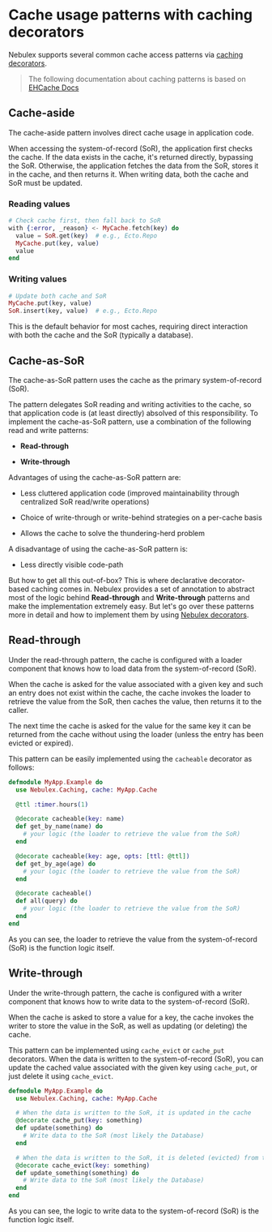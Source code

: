 # Cache usage patterns with caching decorators

Nebulex supports several common cache access patterns via
[caching decorators][nbx_caching].

[nbx_caching]: http://hexdocs.pm/nebulex/Nebulex.Caching.Decorators.html

> The following documentation about caching patterns is based on
> [EHCache Docs][EHCache]

[EHCache]: https://www.ehcache.org/documentation/3.10/caching-patterns.html

## Cache-aside

The cache-aside pattern involves direct cache usage in application code.

When accessing the system-of-record (SoR), the application first checks the
cache. If the data exists in the cache, it's returned directly, bypassing the
SoR. Otherwise, the application fetches the data from the SoR, stores it in the
cache, and then returns it. When writing data, both the cache and SoR must be
updated.

### Reading values

```elixir
# Check cache first, then fall back to SoR
with {:error, _reason} <- MyCache.fetch(key) do
  value = SoR.get(key)  # e.g., Ecto.Repo
  MyCache.put(key, value)
  value
end
```

### Writing values

```elixir
# Update both cache and SoR
MyCache.put(key, value)
SoR.insert(key, value)  # e.g., Ecto.Repo
```

This is the default behavior for most caches, requiring direct interaction with
both the cache and the SoR (typically a database).

## Cache-as-SoR

The cache-as-SoR pattern uses the cache as the primary system-of-record (SoR).

The pattern delegates SoR reading and writing activities to the cache, so that
application code is (at least directly) absolved of this responsibility.
To implement the cache-as-SoR pattern, use a combination of the following
read and write patterns:

 * **Read-through**

 * **Write-through**

Advantages of using the cache-as-SoR pattern are:

 * Less cluttered application code (improved maintainability through centralized
   SoR read/write operations)

 * Choice of write-through or write-behind strategies on a per-cache basis

 * Allows the cache to solve the thundering-herd problem

A disadvantage of using the cache-as-SoR pattern is:

 * Less directly visible code-path

But how to get all this out-of-box? This is where declarative decorator-based
caching comes in. Nebulex provides a set of annotation to abstract most of the
logic behind **Read-through** and **Write-through** patterns and make the
implementation extremely easy. But let's go over these patterns more in detail
and how to implement them by using [Nebulex decorators][nbx_caching].

## Read-through

Under the read-through pattern, the cache is configured with a loader component
that knows how to load data from the system-of-record (SoR).

When the cache is asked for the value associated with a given key and such an
entry does not exist within the cache, the cache invokes the loader to retrieve
the value from the SoR, then caches the value, then returns it to the caller.

The next time the cache is asked for the value for the same key it can be
returned from the cache without using the loader (unless the entry has been
evicted or expired).

This pattern can be easily implemented using the `cacheable` decorator
as follows:

```elixir
defmodule MyApp.Example do
  use Nebulex.Caching, cache: MyApp.Cache

  @ttl :timer.hours(1)

  @decorate cacheable(key: name)
  def get_by_name(name) do
    # your logic (the loader to retrieve the value from the SoR)
  end

  @decorate cacheable(key: age, opts: [ttl: @ttl])
  def get_by_age(age) do
    # your logic (the loader to retrieve the value from the SoR)
  end

  @decorate cacheable()
  def all(query) do
    # your logic (the loader to retrieve the value from the SoR)
  end
end
```

As you can see, the loader to retrieve the value from the system-of-record (SoR)
is the function logic itself.

## Write-through

Under the write-through pattern, the cache is configured with a writer component
that knows how to write data to the system-of-record (SoR).

When the cache is asked to store a value for a key, the cache invokes the writer
to store the value in the SoR, as well as updating (or deleting) the cache.

This pattern can be implemented using `cache_evict` or `cache_put` decorators.
When the data is written to the system-of-record (SoR), you can update the
cached value associated with the given key using `cache_put`, or just delete
it using `cache_evict`.

```elixir
defmodule MyApp.Example do
  use Nebulex.Caching, cache: MyApp.Cache

  # When the data is written to the SoR, it is updated in the cache
  @decorate cache_put(key: something)
  def update(something) do
    # Write data to the SoR (most likely the Database)
  end

  # When the data is written to the SoR, it is deleted (evicted) from the cache
  @decorate cache_evict(key: something)
  def update_something(something) do
    # Write data to the SoR (most likely the Database)
  end
end
```

As you can see, the logic to write data to the system-of-record (SoR) is the
function logic itself.
